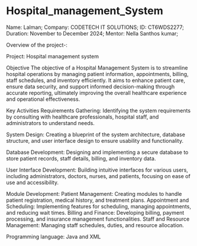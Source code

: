# Hospital_management_System
Name: Lalman; Company: CODETECH IT SOLUTIONS; ID: CT6WDS2277; Duration: November to December 2024; Mentor: Nella Santhos kumar;

Overview of the project-:

Project: Hospital management system

Objective The objective of a Hospital Management System is to streamline hospital operations by managing patient information, appointments, billing, staff schedules, and inventory efficiently. It aims to enhance patient care, ensure data security, and support informed decision-making through accurate reporting, ultimately improving the overall healthcare experience and operational effectiveness.

Key Activities Requirements Gathering: Identifying the system requirements by consulting with healthcare professionals, hospital staff, and administrators to understand needs.

System Design: Creating a blueprint of the system architecture, database structure, and user interface design to ensure usability and functionality.

Database Development: Designing and implementing a secure database to store patient records, staff details, billing, and inventory data.

User Interface Development: Building intuitive interfaces for various users, including administrators, doctors, nurses, and patients, focusing on ease of use and accessibility.

Module Development: Patient Management: Creating modules to handle patient registration, medical history, and treatment plans. Appointment and Scheduling: Implementing features for scheduling, managing appointments, and reducing wait times. Billing and Finance: Developing billing, payment processing, and insurance management functionalities. Staff and Resource Management: Managing staff schedules, duties, and resource allocation.

Programming language: Java and XML
